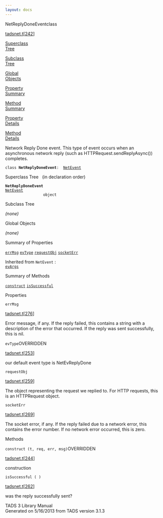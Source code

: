```yaml
---
layout: docs
---
```

<span class="title">NetReplyDoneEvent</span><span class="type">class</span>

[tadsnet.t](../file/tadsnet.t.html)\[[242](../source/tadsnet.t.html#242)\]

[Superclass  
Tree](#_SuperClassTree_)

[Subclass  
Tree](#_SubClassTree_)

[Global  
Objects](#_ObjectSummary_)

[Property  
Summary](#_PropSummary_)

[Method  
Summary](#_MethodSummary_)

[Property  
Details](#_Properties_)

[Method  
Details](#_Methods_)



Network Reply Done event. This type of event occurs when an asynchronous
network reply (such as HTTPRequest.sendReplyAsync()) completes.

`class `**`NetReplyDoneEvent`**` :   `[`NetEvent`](../object/NetEvent.html)



<span id="_SuperClassTree_"></span>



<span class="hdln">Superclass Tree</span>   (in declaration order)



**`NetReplyDoneEvent`**  
[`NetEvent`](../object/NetEvent.html)  
`                 object`  
<span id="_SubClassTree_"></span>



<span class="hdln">Subclass Tree</span>  



*(none)* <span id="_ObjectSummary_"></span>



<span class="hdln">Global Objects</span>  



*(none)* <span id="_PropSummary_"></span>



<span class="hdln">Summary of Properties</span>  



[`errMsg`](#errMsg) [`evType`](#evType) [`requestObj`](#requestObj) [`socketErr`](#socketErr)

Inherited from `NetEvent` :  
[`evArgs`](../object/NetEvent.html#evArgs)

<span id="_MethodSummary_"></span>



<span class="hdln">Summary of Methods</span>  



[`construct`](#construct) [`isSuccessful`](#isSuccessful)



<span id="_Properties_"></span>



<span class="hdln">Properties</span>  



<span id="errMsg"></span>

`errMsg`

[tadsnet.t](../file/tadsnet.t.html)\[[276](../source/tadsnet.t.html#276)\]



Error message, if any. If the reply failed, this contains a string with
a description of the error that occurred. If the reply was sent
successfully, this is nil.



<span id="evType"></span>

`evType`<span class="rem">OVERRIDDEN</span>

[tadsnet.t](../file/tadsnet.t.html)\[[253](../source/tadsnet.t.html#253)\]



our default event type is NetEvReplyDone



<span id="requestObj"></span>

`requestObj`

[tadsnet.t](../file/tadsnet.t.html)\[[259](../source/tadsnet.t.html#259)\]



The object representing the request we replied to. For HTTP requests,
this is an HTTPRequest object.



<span id="socketErr"></span>

`socketErr`

[tadsnet.t](../file/tadsnet.t.html)\[[269](../source/tadsnet.t.html#269)\]



The socket error, if any. If the reply failed due to a network error,
this contains the error number. If no network error occurred, this is
zero.



<span id="_Methods_"></span>



<span class="hdln">Methods</span>  



<span id="construct"></span>

`construct (t, req, err, msg)`<span class="rem">OVERRIDDEN</span>

[tadsnet.t](../file/tadsnet.t.html)\[[244](../source/tadsnet.t.html#244)\]



construction



<span id="isSuccessful"></span>

`isSuccessful ( )`

[tadsnet.t](../file/tadsnet.t.html)\[[262](../source/tadsnet.t.html#262)\]



was the reply successfully sent?





TADS 3 Library Manual  
Generated on 5/16/2013 from TADS version 3.1.3


